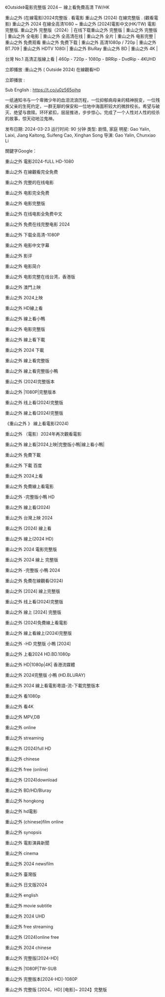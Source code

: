 《Outside》電影完整版 2024－ 線上看免費高清 TW/HK

重山之外 (在線電影)2024完整版 . 看電影 重山之外 (2024) 在線完整版 . (觀看電影) 重山之外 2024 在線全高清1080 ~ 重山之外 [2024]電影中文(HK/TW) 電影完整版. 重山之外 完整版（2024）| 在线下载重山之外 完整版 | 重山之外 完整版 | 重山之外 全电影 | 重山之外 全高清在线 | 重山之外 全片 | 重山之外 电影完整 | 重山之外 免费观看 重山之外 免费下载 | 重山之外 高清1080p / 720p | 重山之外 BT.709 | 重山之外 HDTV 1080i | 重山之外 BluRay 重山之外 BD | 重山之外 4K |

台灣 No.1 高清正版線上看 | 460p - 720p - 1080p - BRRip - DvdRip - 4KUHD

立即播放 :重山之外 ( Outside 2024) 在線觀看HD

立即播放 :<a href='https://t.co/u0z565oihq' style='display:none;'>重山之外 ( Outside 2024) 在線觀看HD</a>

Sub English : <a href='https://t.co/u0z565oihq' style='display:none;'>https://t.co/u0z565oihq</a>

一纸通知书与一个卑微少年的血泪流浪历程，一位抑郁病母亲的精神脱变，一位残疾父亲的生死约定，一群无聊的保安和一位地中海面积较大的微胖校长。希望与破灭、绝望与救赎。环环紧扣，层层推进，步步惊心。完成了一个人性对人性的绞杀的故事，惊天动地泣鬼神。

发布日期: 2024-03-23
运行时间: 90 分钟
类型: 剧情, 家庭
明星: Gao Yalin, Laixi, Jiang Kaitong, Suifeng Cao, Xinghan Song
导演: Gao Yalin, Chunxiao Li

關鍵字Google：

重山之外 電影2024-fULL HD-1080

重山之外 在線觀看完全免费

重山之外 完整的在线电影

重山之外 电影完全免费

重山之外 电影完整版

重山之外 在线电影全免费中文

重山之外 免费在线完整电影 2024

重山之外 下载全高清-1080P

重山之外 电影中文字幕

重山之外 影评

重山之外 电影简介

重山之外 电影完整在线台湾，香港版

重山之外 澳門上映

重山之外 2024上映

重山之外 HD線上看

重山之外 線上看小鴨

重山之外 电影完整版

重山之外 線上看下載

重山之外 2024 下載

重山之外 線上看完整版

重山之外 線上看完整版小鴨

重山之外 (2024)完整版本

重山之外 |1080P|完整版本

重山之外 线上看(2024)完整版

重山之外 線上看(2024)完整版

《重山之外 》 線上看電影(2024)

重山之外 （電影）2024年再次觀看電影

重山之外 線上看|2024上映|完整版小鴨|線上看小鴨|

重山之外 免費下載

重山之外 下載 百度

重山之外 2024上看

重山之外 免費線上看電影

重山之外 -完整版小鴨 HD

重山之外 線上看(2024)

重山之外 台灣上映 2024

重山之外 (2024) 線上看

重山之外 線上(2024 HD)

重山之外 2024 電影完整版

重山之外 2024 線上 完整版

重山之外 -完整版 小鴨 2024

重山之外 免費在線觀看(2024)

重山之外 [2024] 線上完整版

重山之外 线上看(2024)完整版

重山之外 線上 [2024] 完整版

重山之外 (2024)免費線上看電影

重山之外 線上看線上(2024)完整版

重山之外 -HD 完整版 小鴨 [2024]

重山之外 上看2024 HD.BD.1080p

重山之外 HD|1080p|4K| 香港流媒體

重山之外 2024完整版 小鴨 (HD.BLURAY)

重山之外 2024 線上看電影粵語-流-下載完整版本

重山之外 看1080p

重山之外 看4K

重山之外 MPV,DB

重山之外 online

重山之外 streaming

重山之外 (2024)full HD

重山之外 chinese

重山之外 free (online)

重山之外 (2024)download

重山之外 BD/HD/Bluray

重山之外 hongkong

重山之外 hd電影

重山之外 (chinese)film online

重山之外 synopsis

重山之外 電影演員新聞

重山之外 cinema

重山之外 2024 newsfilm

重山之外 臺灣版

重山之外 日文版2024

重山之外 english

重山之外 movie subtitle

重山之外 2024 UHD

重山之外 free streaming

重山之外 (2024)online free

重山之外 2024 chinese

重山之外 完整版[2024-HD]

重山之外 |1080P|TW-SUB

重山之外 完整版本[2024-HD]-1080P

重山之外 完整版 [2024，HD] [电影]~ 2024】完整版
